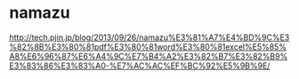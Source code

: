# namazu

http://tech.pjin.jp/blog/2013/09/26/namazu%E3%81%A7%E4%BD%9C%E3%82%8B%E3%80%81pdf%E3%80%81word%E3%80%81excel%E5%85%A8%E6%96%87%E6%A4%9C%E7%B4%A2%E3%82%B7%E3%82%B9%E3%83%86%E3%83%A0-%E7%AC%AC%EF%BC%92%E5%9B%9E/
